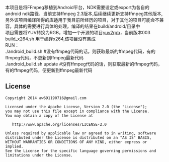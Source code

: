 本项目是将FFmpeg移植到Android平台，NDK需要设定或export为各自的android ndk路径，当前支持ffmpeg 2.3版本,后续继续更新支持ffmpeg其他版本,另外该项目编译所得的库适用于我目前所经历的项目，对于其他的项目可能会不兼容，具体的需要进行具体的处理，编译的结果在build/android/目录中 <br/>
项目需要将YUV转换为RGB，增加一个开源的项目<a href="http://www.wss.co.uk/pinknoise/yuv2rgb">yuv2rgb</a>，当前版本003<br/>
build_x264.sh 用于编译x264,该项目没有集成<br/>
RUN：<br/>
  ./android_build.sh  #没有ffmpeg代码的话，则获取最新的ffmpeg代码，有的ffmpeg代码，不更新到ffmpeg最新代码<br/>
  ./android_build.sh  update  #没有ffmpeg代码的话，则获取最新的ffmpeg代码，有的ffmpeg代码，便更新到ffmpeg最新代码



## License

    Copyright 2014 aw691190716@gmail.com

    Licensed under the Apache License, Version 2.0 (the "License");
    you may not use this file except in compliance with the License.
    You may obtain a copy of the License at

       http://www.apache.org/licenses/LICENSE-2.0

    Unless required by applicable law or agreed to in writing, software
    distributed under the License is distributed on an "AS IS" BASIS,
    WITHOUT WARRANTIES OR CONDITIONS OF ANY KIND, either express or implied.
    See the License for the specific language governing permissions and
    limitations under the License.
